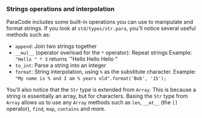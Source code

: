 ### Strings operations and interpolation

ParaCode includes some built-in operations you
can use to manipulate and format strings.
If you look at `std/types/str.para`, you'll
notice several useful methods such as:

* `append`: Join two strings together
* `__mul__` (operator overload for the `*` operator): Repeat strings
    Example: `"Hello " * 3` returns `"Hello Hello Hello "
* `to_int`: Parse a string into an integer
* `format`: String interpolation, using `%` as the substitute character.
    Example:
      `"My name is % and I am % years old".format('Bob', '15');`
      
You'll also notice that the `Str` type is extended from
`Array`. This is because a string is essentially an array, but for
characters. Basing the `Str` type from `Array` allows us to use any `Array` methods such as `len`, `__at__` (the `[]` operator), `find`, `map`, `contains` and more.
